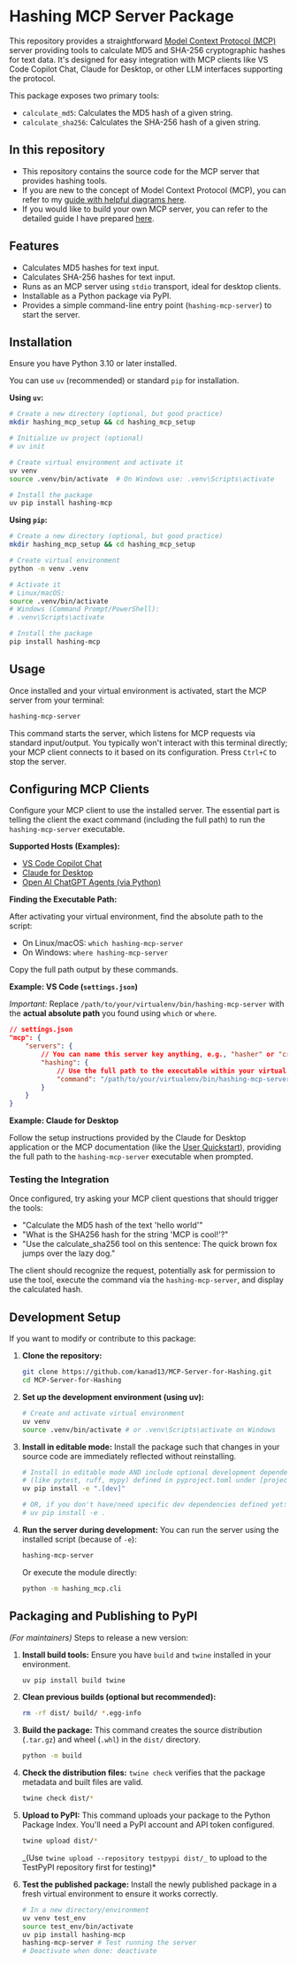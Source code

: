 # Hashing MCP Server Package

This repository provides a straightforward [Model Context Protocol (MCP)](https://modelcontextprotocol.io/) server providing tools to calculate MD5 and SHA-256 cryptographic hashes for text data. It's designed for easy integration with MCP clients like VS Code Copilot Chat, Claude for Desktop, or other LLM interfaces supporting the protocol.

This package exposes two primary tools:

- `calculate_md5`: Calculates the MD5 hash of a given string.
- `calculate_sha256`: Calculates the SHA-256 hash of a given string.

## In this repository

- This repository contains the source code for the MCP server that provides hashing tools.
- If you are new to the concept of Model Context Protocol (MCP), you can refer to my [guide with helpful diagrams here](./understanding-model-context-protocol).
- If you would like to build your own MCP server, you can refer to the detailed guide I have prepared [here](./build-your-own-server.md).

## Features

- Calculates MD5 hashes for text input.
- Calculates SHA-256 hashes for text input.
- Runs as an MCP server using `stdio` transport, ideal for desktop clients.
- Installable as a Python package via PyPI.
- Provides a simple command-line entry point (`hashing-mcp-server`) to start the server.

## Installation

Ensure you have Python 3.10 or later installed.

You can use `uv` (recommended) or standard `pip` for installation.

**Using `uv`:**

```bash
# Create a new directory (optional, but good practice)
mkdir hashing_mcp_setup && cd hashing_mcp_setup

# Initialize uv project (optional)
# uv init

# Create virtual environment and activate it
uv venv
source .venv/bin/activate  # On Windows use: .venv\Scripts\activate

# Install the package
uv pip install hashing-mcp
```

**Using `pip`:**

```bash
# Create a new directory (optional, but good practice)
mkdir hashing_mcp_setup && cd hashing_mcp_setup

# Create virtual environment
python -m venv .venv

# Activate it
# Linux/macOS:
source .venv/bin/activate
# Windows (Command Prompt/PowerShell):
# .venv\Scripts\activate

# Install the package
pip install hashing-mcp
```

## Usage

Once installed and your virtual environment is activated, start the MCP server from your terminal:

```bash
hashing-mcp-server
```

This command starts the server, which listens for MCP requests via standard input/output. You typically won't interact with this terminal directly; your MCP client connects to it based on its configuration. Press `Ctrl+C` to stop the server.

## Configuring MCP Clients

Configure your MCP client to use the installed server. The essential part is telling the client the exact command (including the full path) to run the `hashing-mcp-server` executable.

**Supported Hosts (Examples):**

- [VS Code Copilot Chat](https://code.visualstudio.com/docs/copilot/chat/mcp-servers)
- [Claude for Desktop](https://modelcontextprotocol.io/quickstart/user)
- [Open AI ChatGPT Agents (via Python)](https://openai.github.io/openai-agents-python/mcp/)

**Finding the Executable Path:**

After activating your virtual environment, find the absolute path to the script:

- On Linux/macOS: `which hashing-mcp-server`
- On Windows: `where hashing-mcp-server`

Copy the full path output by these commands.

**Example: VS Code (`settings.json`)**

_Important:_ Replace `/path/to/your/virtualenv/bin/hashing-mcp-server` with the **actual absolute path** you found using `which` or `where`.

```json
// settings.json
"mcp": {
    "servers": {
        // You can name this server key anything, e.g., "hasher" or "cryptoTools"
        "hashing": {
            // Use the full path to the executable within your virtual environment
            "command": "/path/to/your/virtualenv/bin/hashing-mcp-server"
        }
    }
}
```

**Example: Claude for Desktop**

Follow the setup instructions provided by the Claude for Desktop application or the MCP documentation (like the [User Quickstart](https://modelcontextprotocol.io/quickstart/user)), providing the full path to the `hashing-mcp-server` executable when prompted.

### Testing the Integration

Once configured, try asking your MCP client questions that should trigger the tools:

- "Calculate the MD5 hash of the text 'hello world'"
- "What is the SHA256 hash for the string 'MCP is cool!'?"
- "Use the calculate_sha256 tool on this sentence: The quick brown fox jumps over the lazy dog."

The client should recognize the request, potentially ask for permission to use the tool, execute the command via the `hashing-mcp-server`, and display the calculated hash.

## Development Setup

If you want to modify or contribute to this package:

1.  **Clone the repository:**

    ```bash
    git clone https://github.com/kanad13/MCP-Server-for-Hashing.git
    cd MCP-Server-for-Hashing
    ```

2.  **Set up the development environment (using uv):**

    ```bash
    # Create and activate virtual environment
    uv venv
    source .venv/bin/activate # or .venv\Scripts\activate on Windows
    ```

3.  **Install in editable mode:**
    Install the package such that changes in your source code are immediately reflected without reinstalling.

    ```bash
    # Install in editable mode AND include optional development dependencies
    # (like pytest, ruff, mypy) defined in pyproject.toml under [project.optional-dependencies.dev]
    uv pip install -e ".[dev]"

    # OR, if you don't have/need specific dev dependencies defined yet:
    # uv pip install -e .
    ```

4.  **Run the server during development:**
    You can run the server using the installed script (because of `-e`):
    ```bash
    hashing-mcp-server
    ```
    Or execute the module directly:
    ```bash
    python -m hashing_mcp.cli
    ```

## Packaging and Publishing to PyPI

_(For maintainers)_ Steps to release a new version:

1.  **Install build tools:**
    Ensure you have `build` and `twine` installed in your environment.

    ```bash
    uv pip install build twine
    ```

2.  **Clean previous builds (optional but recommended):**

    ```bash
    rm -rf dist/ build/ *.egg-info
    ```

3.  **Build the package:**
    This command creates the source distribution (`.tar.gz`) and wheel (`.whl`) in the `dist/` directory.

    ```bash
    python -m build
    ```

4.  **Check the distribution files:**
    `twine check` verifies that the package metadata and built files are valid.

    ```bash
    twine check dist/*
    ```

5.  **Upload to PyPI:**
    This command uploads your package to the Python Package Index. You'll need a PyPI account and API token configured.

    ```bash
    twine upload dist/*
    ```

    _(Use `twine upload --repository testpypi dist/_` to upload to the TestPyPI repository first for testing)\*

6.  **Test the published package:**
    Install the newly published package in a fresh virtual environment to ensure it works correctly.
    ```bash
    # In a new directory/environment
    uv venv test_env
    source test_env/bin/activate
    uv pip install hashing-mcp
    hashing-mcp-server # Test running the server
    # Deactivate when done: deactivate
    ```
